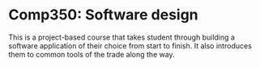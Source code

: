 # Comp350: Software design

This is a project-based course that takes student through building
a software application of their choice from start to finish. It also
introduces them to common tools of the trade along the way.


